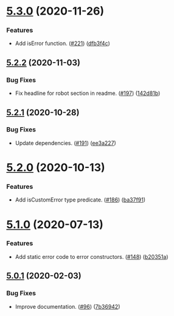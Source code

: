 # [5.3.0](https://github.com/thenativeweb/defekt/compare/5.2.2...5.3.0) (2020-11-26)


### Features

* Add isError function. ([#221](https://github.com/thenativeweb/defekt/issues/221)) ([dfb3f4c](https://github.com/thenativeweb/defekt/commit/dfb3f4c281976ac7c41785d1ee46e080653e243e))

## [5.2.2](https://github.com/thenativeweb/defekt/compare/5.2.1...5.2.2) (2020-11-03)


### Bug Fixes

* Fix headline for robot section in readme. ([#197](https://github.com/thenativeweb/defekt/issues/197)) ([142d81b](https://github.com/thenativeweb/defekt/commit/142d81b01ba4eb4f2086021c7b76b59dbba9c4a3))

## [5.2.1](https://github.com/thenativeweb/defekt/compare/5.2.0...5.2.1) (2020-10-28)


### Bug Fixes

* Update dependencies. ([#191](https://github.com/thenativeweb/defekt/issues/191)) ([ee3a227](https://github.com/thenativeweb/defekt/commit/ee3a227b5a627c844782f5a543e766c53cce496d))

# [5.2.0](https://github.com/thenativeweb/defekt/compare/5.1.0...5.2.0) (2020-10-13)


### Features

* Add isCustomError type predicate. ([#186](https://github.com/thenativeweb/defekt/issues/186)) ([ba37f91](https://github.com/thenativeweb/defekt/commit/ba37f9131e16609d577d8d8c8b675b6d5b63459f))

# [5.1.0](https://github.com/thenativeweb/defekt/compare/5.0.1...5.1.0) (2020-07-13)


### Features

* Add static error code to error constructors. ([#148](https://github.com/thenativeweb/defekt/issues/148)) ([b20351a](https://github.com/thenativeweb/defekt/commit/b20351a0707d1b0ec3ad9c4b6b283ee8a1382a46))

## [5.0.1](https://github.com/thenativeweb/defekt/compare/5.0.0...5.0.1) (2020-02-03)


### Bug Fixes

* Improve documentation. ([#96](https://github.com/thenativeweb/defekt/issues/96)) ([7b36942](https://github.com/thenativeweb/defekt/commit/7b36942a4214454705aa3e326ef870625eae8120))
